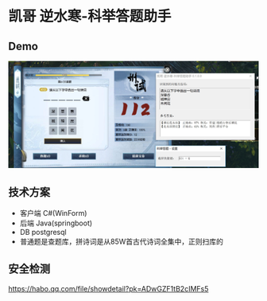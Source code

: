 # 凯哥 逆水寒-科举答题助手

## Demo
![效果图](./demo.jpg)

## 技术方案
- 客户端 C#(WinForm)
- 后端 Java(springboot)
- DB postgresql
- 普通题是查题库，拼诗词是从85W首古代诗词全集中，正则扫库的

## 安全检测
https://habo.qq.com/file/showdetail?pk=ADwGZF1tB2cIMFs5